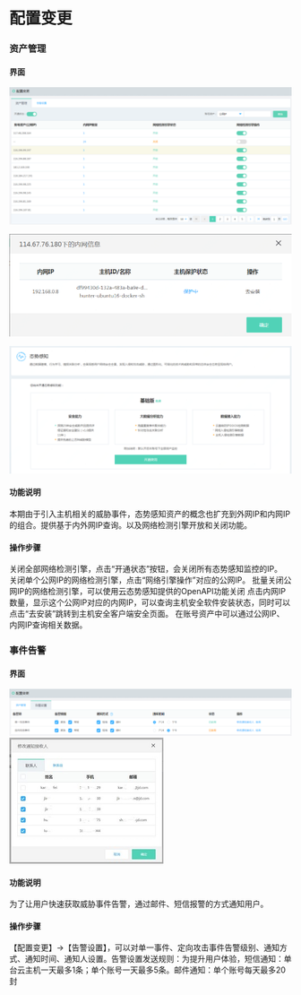 # 配置变更

### 资产管理

#### 界面 

![](https://github.com/jdcloudcom/cn/blob/cn-csa/image/Situational-Awareness/cc-1.png)

![](https://github.com/jdcloudcom/cn/blob/cn-csa/image/Situational-Awareness/cc-2.png)

![](https://github.com/jdcloudcom/cn/blob/cn-csa/image/Situational-Awareness/cc-3.png)

#### 功能说明
本期由于引入主机相关的威胁事件，态势感知资产的概念也扩充到外网IP和内网IP的组合。提供基于内外网IP查询。以及网络检测引擎开放和关闭功能。

#### 操作步骤
关闭全部网络检测引擎，点击“开通状态”按钮，会关闭所有态势感知监控的IP。
关闭单个公网IP的网络检测引擎，点击“网络引擎操作”对应的公网IP。
批量关闭公网IP的网络检测引擎，可以使用云态势感知提供的OpenAPI功能关闭
点击内网IP数量，显示这个公网IP对应的内网IP，可以查询主机安全软件安装状态，同时可以点击“去安装”跳转到主机安全客户端安全页面。
在账号资产中可以通过公网IP、内网IP查询相关数据。

### 事件告警
#### 界面
![](https://github.com/jdcloudcom/cn/blob/cn-csa/image/Situational-Awareness/cc-4.png)
![](https://github.com/jdcloudcom/cn/blob/cn-csa/image/Situational-Awareness/cc-5.jpg)

#### 功能说明
为了让用户快速获取威胁事件告警，通过邮件、短信报警的方式通知用户。

#### 操作步骤
【配置变更】->【告警设置】，可以对单一事件、定向攻击事件告警级别、通知方式、通知时间、通知人设置。告警设置发送规则：为提升用户体验，短信通知：单台云主机一天最多1条；单个账号一天最多5条。邮件通知：单个账号每天最多20封
